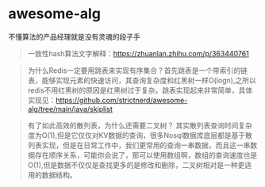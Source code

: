 # awesome-alg
不懂算法的产品经理就是没有灵魂的段子手

> 一致性hash算法文字解释：https://zhuanlan.zhihu.com/p/363440761


> 为什么Redis一定要用跳表来实现有序集合？首先跳表是一个带索引的链表，能够实现元素的快速访问，其查询复杂度和红黑树一样O(logn),之所以redis不用红黑树的原因是红黑树过于复杂。跳表实现起来非常简单，具体实现见：https://github.com/strictnerd/awesome-alg/tree/main/java/skiplist

> 有了如此高效的散列表，为什么还需要二叉树？ 其实散列表查询时间复杂度为O(1),但是它仅仅对KV数据的查询，很多Nosql数据库底层都是基于散列表实现，但是在日常工作中，我们更常用的查询一串数据，而且这一串数据存在顺序关系，可能你会说了，那可以使用数组啊，数组的查询速度也是O(1),但是数据不仅仅是查找更多的是修改和删除，二叉树相对是一种更适用的数据结构。
